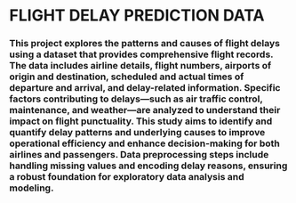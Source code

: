 # FLIGHT DELAY PREDICTION DATA
### This project explores the patterns and causes of flight delays using a dataset that provides comprehensive flight records. The data includes airline details, flight numbers, airports of origin and destination, scheduled and actual times of departure and arrival, and delay-related information. Specific factors contributing to delays—such as air traffic control, maintenance, and weather—are analyzed to understand their impact on flight punctuality. This study aims to identify and quantify delay patterns and underlying causes to improve operational efficiency and enhance decision-making for both airlines and passengers. Data preprocessing steps include handling missing values and encoding delay reasons, ensuring a robust foundation for exploratory data analysis and modeling.

